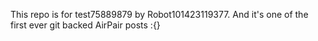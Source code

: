This repo is for test75889879 by Robot101423119377. And it's one of the first ever git backed AirPair posts :{}